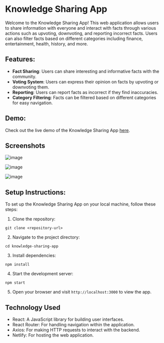 # Knowledge Sharing App

Welcome to the Knowledge Sharing App! This web application allows users to share information with everyone and interact with facts through various actions such as upvoting, downvoting, and reporting incorrect facts. Users can also filter facts based on different categories including finance, entertainment, health, history, and more.

## Features:

- **Fact Sharing**: Users can share interesting and informative facts with the community.
- **Voting System**: Users can express their opinion on facts by upvoting or downvoting them.
- **Reporting**: Users can report facts as incorrect if they find inaccuracies.
- **Category Filtering**: Facts can be filtered based on different categories for easy navigation.

## Demo:

Check out the live demo of the Knowledge Sharing App [here](https://knowledgesharing.netlify.app/).

## Screenshots

![image](https://github.com/Sarthak-Oza/knowldgeshareWebApp/assets/68885011/35e8535e-12b7-4d4c-8437-f17b4fcfdb41)

![image](https://github.com/Sarthak-Oza/knowldgeshareWebApp/assets/68885011/29f20d44-1baf-4091-a0ce-b50102dc01aa)

![image](https://github.com/Sarthak-Oza/knowldgeshareWebApp/assets/68885011/f2c3855b-374b-4bf6-8479-b2516fe4dae3)

## Setup Instructions:

To set up the Knowledge Sharing App on your local machine, follow these steps:

1. Clone the repository:
```
git clone <repository-url>
   ```
2. Navigate to the project directory:
  ```
cd knowledge-sharing-app
  ```
3. Install dependencies:
  ```
npm install
  ```
4. Start the development server:
  ```
npm start
  ```
5. Open your browser and visit ```http://localhost:3000``` to view the app.

## Technology Used
- React: A JavaScript library for building user interfaces.
- React Router: For handling navigation within the application.
- Axios: For making HTTP requests to interact with the backend.
- Netlify: For hosting the web application.


